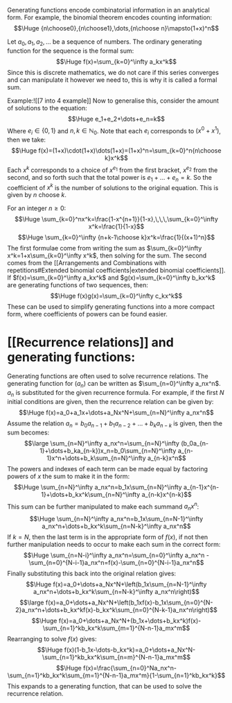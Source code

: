 Generating functions encode combinatorial information in an analytical form. For example, the binomial theorem encodes counting information:$$\Huge {n\choose0},{n\choose1},\dots,{n\choose n}\mapsto(1+x)^n$$

Let $a_0,a_1,a_2,\dots$ be a sequence of numbers. The ordinary generating function for the sequence is the formal sum:$$\Huge f(x)=\sum_{k=0}^\infty a_kx^k$$
Since this is discrete mathematics, we do not care if this series converges and can manipulate it however we need to, this is why it is called a formal sum.

Example:![[7 into 4 example]]
Now to generalise this, consider the amount of solutions to the equation:$$\Huge e_1+e_2+\dots+e_n=k$$
Where $e_i\in\{0,1\}$ and $n,k\in\mathbb{N}_0$. Note that each $e_i$ corresponds to $(x^0+x^1)$, then we take:$$\Huge f(x)=(1+x)\cdot(1+x)\dots(1+x)=(1+x)^n=\sum_{k=0}^n{n\choose k}x^k$$
Each $x^k$ corresponds to a choice of $x^{e_1}$ from the first bracket, $x^{e_2}$ from the second, and so forth such that the total power is $e_1+\dots+e_n=k$. So the coefficient of $x^k$ is the number of solutions to the original equation. This is given by $n$ choose $k$.

For an integer $n\geq0$:$$\Huge \sum_{k=0}^nx^k=\frac{1-x^{n+1}}{1-x},\,\,\,\sum_{k=0}^\infty x^k=\frac{1}{1-x}$$$$\Huge \sum_{k=0}^\infty {n+k-1\choose k}x^k=\frac{1}{(x+1)^n}$$
The first formulae come from writing the sum as $\sum_{k=0}^\infty x^k=1+x\sum_{k=0}^\infty x^k$, then solving for the sum. The second comes from the [[Arrangements and Combinations with repetitions#Extended binomial coefficients|extended binomial coefficients]]. If $f(x)=\sum_{k=0}^\infty a_kx^k$ and $g(x)=\sum_{k=0}^\infty b_kx^k$ are generating functions of two sequences, then:$$\Huge f(x)g(x)=\sum_{k=0}^\infty c_kx^k$$
These can be used to simplify generating functions into a more compact form, where coefficients of powers can be found easier.

# [[Recurrence relations]] and generating functions:

Generating functions are often used to solve recurrence relations. The generating function for $(a_n)$ can be written as $\sum_{n=0}^\infty a_nx^n$. $a_n$ is substituted for the given recurrence formula. For example, if the first $N$ initial conditions are given, then the recurrence relation can be given by:$$\Huge f(x)=a_0+a_1x+\dots+a_Nx^N+\sum_{n=N}^\infty a_nx^n$$
Assume the relation $a_n=b_0a_{n-1}+b_1a_{n-2}+\dots+b_ka_{n-k}$ is given, then the sum becomes:$$\large \sum_{n=N}^\infty a_nx^n=\sum_{n=N}^\infty (b_0a_{n-1}+\dots+b_ka_{n-k})x_n=b_0\sum_{n=N}^\infty a_{n-1}x^n+\dots+b_k\sum_{n=N}^\infty a_{n-k}x^n$$
The powers and indexes of each term can be made equal by factoring powers of $x$ the sum to make it in the form:$$\Huge \sum_{n=N}^\infty a_nx^n=b_1x\sum_{n=N}^\infty a_{n-1}x^{n-1}+\dots+b_kx^k\sum_{n=N}^\infty a_{n-k}x^{n-k}$$
This sum can be further manipulated to make each summand $a_nx^n$:$$\Huge \sum_{n=N}^\infty a_nx^n=b_1x\sum_{n=N-1}^\infty a_nx^n+\dots+b_kx^k\sum_{n=N-k}^\infty a_nx^n$$
If $k=N$, then the last term is in the appropriate form of $f(x)$, if not then further manipulation needs to occur to make each sum in the correct form:$$\Huge \sum_{n=N-i}^\infty a_nx^n=\sum_{n=0}^\infty a_nx^n -\sum_{n=0}^{N-i-1}a_nx^n=f(x)-\sum_{n=0}^{N-i-1}a_nx^n$$
Finally substituting this back into the original relation gives:$$\Huge f(x)=a_0+\dots+a_Nx^N+\left(b_1x\sum_{n=N-1}^\infty a_nx^n+\dots+b_kx^k\sum_{n=N-k}^\infty a_nx^n\right)$$$$\large f(x)=a_0+\dots+a_Nx^N+\left(b_1xf(x)-b_1x\sum_{n=0}^{N-2}a_nx^n+\dots+b_kx^kf(x)-b_kx^k\sum_{n=0}^{N-k-1}a_nx^n\right)$$$$\Huge f(x)=a_0+\dots+a_Nx^N+(b_1x+\dots+b_kx^k)f(x)-\sum_{n=1}^kb_kx^k\sum_{m=1}^{N-n-1}a_mx^m$$
Rearranging to solve $f(x)$ gives:$$\Huge f(x)(1-b_1x-\dots-b_kx^k)=a_0+\dots+a_Nx^N-\sum_{n=1}^kb_kx^k\sum_{n=m}^{N-n-1}a_mx^m$$$$\Huge f(x)=\frac{\sum_{n=0}^Na_nx^n-\sum_{n=1}^kb_kx^k\sum_{m=1}^{N-n-1}a_mx^m}{1-\sum_{n=1}^kb_kx^k}$$
This expands to a generating function, that can be used to solve the recurrence relation.